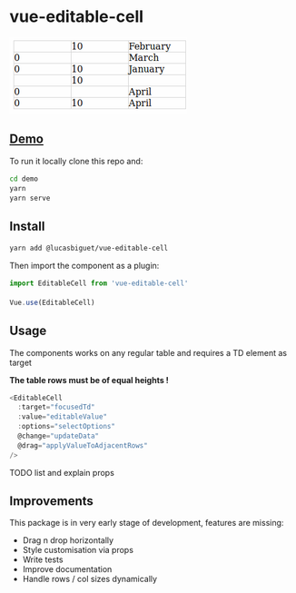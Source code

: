 # vue-editable-cell

![demo](./public/demo.gif)

## [Demo](https://vue-editable-cell.netlify.com/)

To run it locally clone this repo and:

``` bash
cd demo
yarn
yarn serve
```

## Install

``` bash
yarn add @lucasbiguet/vue-editable-cell
```

Then import the component as a plugin:

``` js
import EditableCell from 'vue-editable-cell'

Vue.use(EditableCell)
```

## Usage

The components works on any regular table and requires a TD element as target

**The table rows must be of equal heights !**

``` js
<EditableCell
  :target="focusedTd"
  :value="editableValue"
  :options="selectOptions"
  @change="updateData"
  @drag="applyValueToAdjacentRows"
/>
```

TODO list and explain props

## Improvements

This package is in very early stage of development, features are missing:

- Drag n drop horizontally
- Style customisation via props
- Write tests
- Improve documentation
- Handle rows / col sizes dynamically
